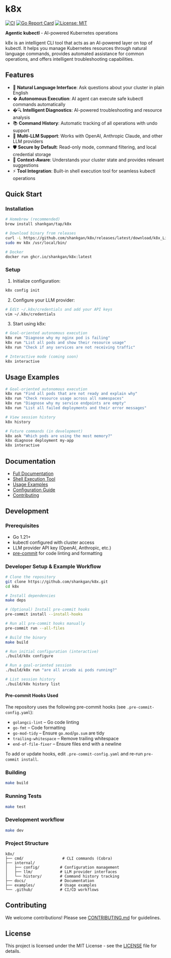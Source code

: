 # k8x

[![CI](https://github.com/shankgan/k8x/workflows/CI/badge.svg)](https://github.com/shankgan/k8x/actions)
[![Go Report Card](https://goreportcard.com/badge/github.com/shankgan/k8x)](https://goreportcard.com/report/github.com/shankgan/k8x)
[![License: MIT](https://img.shields.io/badge/License-MIT-yellow.svg)](https://opensource.org/licenses/MIT)

**Agentic kubectl** - AI-powered Kubernetes operations

k8x is an intelligent CLI tool that acts as an AI-powered layer on top of kubectl. It helps you manage Kubernetes resources through natural language commands, provides automated assistance for common operations, and offers intelligent troubleshooting capabilities.

## Features

- 🤖 **Natural Language Interface**: Ask questions about your cluster in plain English
- � **Autonomous Execution**: AI agent can execute safe kubectl commands automatically
- �🔍 **Intelligent Diagnostics**: AI-powered troubleshooting and resource analysis  
- 📚 **Command History**: Automatic tracking of all operations with undo support
- 🔌 **Multi-LLM Support**: Works with OpenAI, Anthropic Claude, and other LLM providers
- 🛡️ **Secure by Default**: Read-only mode, command filtering, and local credential storage
- 🎯 **Context-Aware**: Understands your cluster state and provides relevant suggestions
- ⚡ **Tool Integration**: Built-in shell execution tool for seamless kubectl operations

## Quick Start

### Installation

```bash
# Homebrew (recommended)
brew install shankgan/tap/k8x

# Download binary from releases
curl -L https://github.com/shankgan/k8x/releases/latest/download/k8x_Linux_x86_64.tar.gz | tar xz
sudo mv k8x /usr/local/bin/

# Docker
docker run ghcr.io/shankgan/k8x:latest
```


### Setup

1. Initialize configuration:
```bash
k8x config init
```

2. Configure your LLM provider:
```bash
# Edit ~/.k8x/credentials and add your API keys
vim ~/.k8x/credentials
```

3. Start using k8x:
```bash
# Goal-oriented autonomous execution
k8x run "Diagnose why my nginx pod is failing"
k8x run "List all pods and show their resource usage"
k8x run "Check if any services are not receiving traffic"

# Interactive mode (coming soon)
k8x interactive
```

## Usage Examples

```bash
# Goal-oriented autonomous execution
k8x run "Find all pods that are not ready and explain why"
k8x run "Check resource usage across all namespaces"
k8x run "Diagnose why my service endpoints are empty"
k8x run "List all failed deployments and their error messages"

# View session history
k8x history

# Future commands (in development)
k8x ask "Which pods are using the most memory?"
k8x diagnose deployment my-app
k8x interactive
```

## Documentation

- [Full Documentation](./docs/README.md)
- [Shell Execution Tool](./docs/shell-execution-tool.md)
- [Usage Examples](./examples/basic-usage.md)
- [Configuration Guide](./docs/configuration.md)
- [Contributing](./CONTRIBUTING.md)

## Development

### Prerequisites

- Go 1.21+
- kubectl configured with cluster access
- LLM provider API key (OpenAI, Anthropic, etc.)
- [pre-commit](https://pre-commit.com/) for code linting and formatting

### Developer Setup & Example Workflow

```bash
# Clone the repository
git clone https://github.com/shankgan/k8x.git
cd k8x

# Install dependencies
make deps

# (Optional) Install pre-commit hooks
pre-commit install --install-hooks

# Run all pre-commit hooks manually
pre-commit run --all-files

# Build the binary
make build

# Run initial configuration (interactive)
./build/k8x configure

# Run a goal-oriented session
./build/k8x run "are all arcade ai pods running?"

# List session history
./build/k8x history list
```

#### Pre-commit Hooks Used

The repository uses the following pre-commit hooks (see `.pre-commit-config.yaml`):
- `golangci-lint` – Go code linting
- `go-fmt` – Code formatting
- `go-mod-tidy` – Ensure `go.mod`/`go.sum` are tidy
- `trailing-whitespace` – Remove trailing whitespace
- `end-of-file-fixer` – Ensure files end with a newline

To add or update hooks, edit `.pre-commit-config.yaml` and re-run `pre-commit install`.

### Building

```bash
make build
```

### Running Tests

```bash
make test
```

### Development workflow

```bash
make dev
```

### Project Structure

```
k8x/
├── cmd/                 # CLI commands (Cobra)
├── internal/
│   ├── config/         # Configuration management  
│   ├── llm/            # LLM provider interfaces
│   └── history/        # Command history tracking
├── docs/               # Documentation
├── examples/           # Usage examples
└── .github/            # CI/CD workflows
```

## Contributing

We welcome contributions! Please see [CONTRIBUTING.md](./CONTRIBUTING.md) for guidelines.

## License

This project is licensed under the MIT License - see the [LICENSE](LICENSE) file for details.
